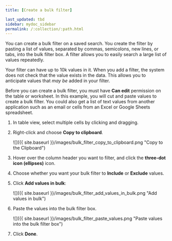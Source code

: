 ```yaml
---
title: [Create a bulk filter]

last_updated: tbd
sidebar: mydoc_sidebar
permalink: /:collection/:path.html
---
```

You can create a bulk filter on a saved search. You create the filter by
pasting a list of values, separated by commas, semicolons, new lines, or tabs,
into the bulk filter box. A filter allows you to easily search a large list of
values repeatedly.

Your filter can have up to 10k values in it. When you add a filter, the system
does not check that the value exists in the data. This allows you to anticipate
values that _may be_ added in your filter.

Before you can create a bulk filter, you must have **Can edit** permission on
the table or worksheet. In this example, you will cut and paste values to create
a bulk filter. You could also get a list of text values from another
application such as an email or cells from an Excel or Google Sheets
spreadsheet.

1. In table view, select multiple cells by clicking and dragging.
2. Right-click and choose **Copy to clipboard**.

     ![]({{ site.baseurl }}/images/bulk_filter_copy_to_clipboard.png "Copy to the Clipboard")

3. Hover over the column header you want to filter, and click the **three-dot icon (ellipses)** icon.

4. Choose whether you want your bulk filter to **Include** or **Exclude** values.

5. Click **Add values in bulk**:

     ![]({{ site.baseurl }}/images/bulk_filter_add_values_in_bulk.png "Add values in bulk")

6. Paste the values into the bulk filter box.

     ![]({{ site.baseurl }}/images/bulk_filter_paste_values.png "Paste values into the bulk filter box")

7. Click **Done**.

